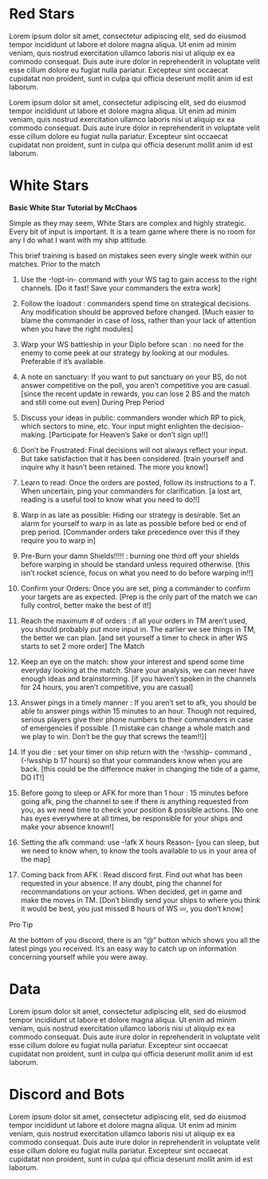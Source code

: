 # Red Stars

Lorem ipsum dolor sit amet, consectetur adipiscing elit, sed do eiusmod tempor incididunt ut labore et dolore magna aliqua. Ut enim ad minim veniam, quis nostrud exercitation ullamco laboris nisi ut aliquip ex ea commodo consequat. Duis aute irure dolor in reprehenderit in voluptate velit esse cillum dolore eu fugiat nulla pariatur. Excepteur sint occaecat cupidatat non proident, sunt in culpa qui officia deserunt mollit anim id est laborum.

Lorem ipsum dolor sit amet, consectetur adipiscing elit, sed do eiusmod tempor incididunt ut labore et dolore magna aliqua. Ut enim ad minim veniam, quis nostrud exercitation ullamco laboris nisi ut aliquip ex ea commodo consequat. Duis aute irure dolor in reprehenderit in voluptate velit esse cillum dolore eu fugiat nulla pariatur. Excepteur sint occaecat cupidatat non proident, sunt in culpa qui officia deserunt mollit anim id est laborum.

# White Stars

**Basic White Star Tutorial by McChaos**

Simple as they may seem, White Stars are complex and highly strategic. Every bit of input is important. It is a team game where there is no room for any I do what I want with my ship attitude. 

This brief training is based on mistakes seen every single week within our matches.
Prior to the match

1. Use the -!opt-in- command with your WS tag to gain access to the right channels. [Do it fast! Save your commanders the extra work]
2. Follow the loadout : commanders spend time on strategical decisions. Any modification should be approved before changed. [Much easier to blame the commander in case of loss, rather than your lack of attention when you have the right modules]
3. Warp your WS battleship in your Diplo before scan : no need for the enemy to come peek at our strategy by looking at our modules. Preferable if it’s available. 
4. A note on sanctuary: If you want to put sanctuary on your BS, do not answer competitive on the poll, you aren’t competitive you are casual. [since the recent update in rewards, you can lose 2 BS and the match and still come out even]
During Prep Period

1. Discuss your ideas in public: commanders wonder which RP to pick, which sectors to mine, etc. Your input might enlighten the decision-making. [Participate for Heaven’s Sake or don’t sign up!!]
2. Don’t be Frustrated: Final decisions will not always reflect your input. But take satisfaction that it has been considered.  [train yourself and inquire why it hasn’t been retained. The more you know!]
3. Learn to read: Once the orders are posted, follow its instructions to a T. When uncertain, ping your commanders for clarification. [a lost art, reading is a useful tool to know what you need to do!!]
4. Warp in as late as possible: Hiding our strategy is desirable. Set an alarm for yourself to warp in as late as possible before bed or end of prep period. [Commander orders take precedence over this if they require you to warp in]
5. Pre-Burn your damn Shields!!!!! : burning one third off your shields before warping in should be standard unless required otherwise. [this isn’t rocket science, focus on what you need to do before warping in!!]
6. Confirm your Orders: Once you are set, ping a commander to confirm your targets are as expected. [Prep is the only part of the match we can fully control, better make the best of it!]
7. Reach the maximum # of orders : if all your orders in TM aren’t used, you should probably put more input in. The earlier we see things in TM, the better we can plan. [and set yourself a timer to check in after WS starts to set 2 more order]
The Match

1. Keep an eye on the match: show your interest and spend some time everyday looking at the match. Share your analysis, we can never have enough ideas and brainstorming. [if you haven’t spoken in the channels for 24 hours, you aren’t competitive, you are casual]
2. Answer pings in a timely manner : If you aren’t set to afk, you should be able to answer pings within 15 minutes to an hour. Though not required, serious players give their phone numbers to their commanders in case of emergencies if possible. [1 mistake can change a whole match and we play to win. Don’t be the guy that screws the team!!]]
3. If you die : set your timer on ship return with the -!wsship- command ,(-!wsship b 17 hours) so that your commanders know when you are back. [this could be the difference maker in changing the tide of a game, DO IT!]
4. Before going to sleep or AFK for more than 1 hour  : 15 minutes before going afk, ping the channel to see if there is anything requested from you, as we need time to check your position & possible actions. [No one has eyes everywhere at all times, be responsible for your ships and make your absence known!]
5. Setting the afk command: use -!afk X hours Reason- [you can sleep, but we need to know when, to know the tools available to us in your area of the map]
6. Coming back from AFK : Read discord first. Find out what has been requested in your absence. If any doubt, ping the channel for recommandations on your actions. When decided, get in game and make the moves in TM. [Don’t blindly send your ships to where you think it would be best, you just missed 8 hours of WS :zzz:, you don’t know]

Pro Tip

At the bottom of you discord, there is an “@“ button which shows you all the latest pings you received. It’s an easy way to catch up on information concerning yourself while you were away.

# Data

Lorem ipsum dolor sit amet, consectetur adipiscing elit, sed do eiusmod tempor incididunt ut labore et dolore magna aliqua. Ut enim ad minim veniam, quis nostrud exercitation ullamco laboris nisi ut aliquip ex ea commodo consequat. Duis aute irure dolor in reprehenderit in voluptate velit esse cillum dolore eu fugiat nulla pariatur. Excepteur sint occaecat cupidatat non proident, sunt in culpa qui officia deserunt mollit anim id est laborum.

# Discord and Bots

Lorem ipsum dolor sit amet, consectetur adipiscing elit, sed do eiusmod tempor incididunt ut labore et dolore magna aliqua. Ut enim ad minim veniam, quis nostrud exercitation ullamco laboris nisi ut aliquip ex ea commodo consequat. Duis aute irure dolor in reprehenderit in voluptate velit esse cillum dolore eu fugiat nulla pariatur. Excepteur sint occaecat cupidatat non proident, sunt in culpa qui officia deserunt mollit anim id est laborum.
